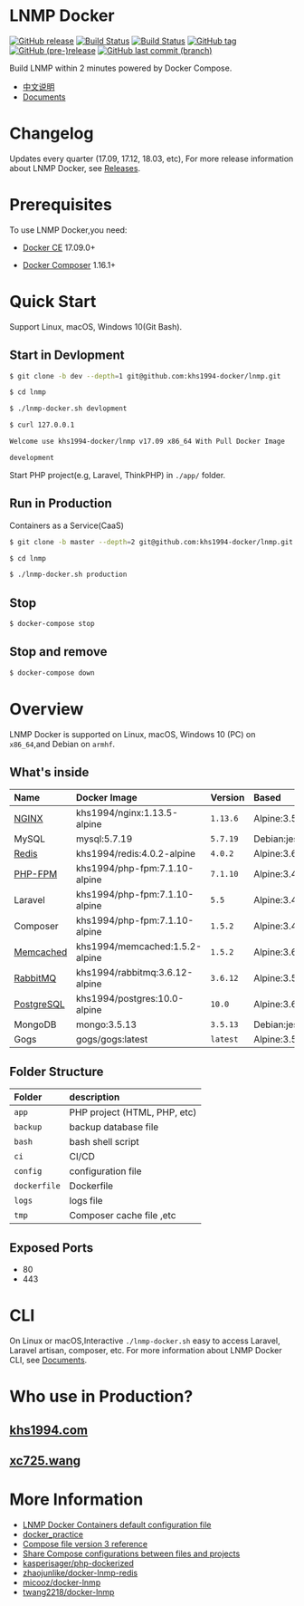 # LNMP Docker

[![GitHub release](https://img.shields.io/github/release/khs1994-docker/lnmp.svg)](https://github.com/khs1994-docker/lnmp/releases) [![Build Status](https://travis-ci.org/khs1994-docker/lnmp.svg?branch=master)](https://travis-ci.org/khs1994-docker/lnmp) [![Build Status](https://travis-ci.org/khs1994-docker/lnmp.svg?branch=dev)](https://travis-ci.org/khs1994-docker/lnmp) [![GitHub tag](https://img.shields.io/github/tag/khs1994-docker/lnmp.svg)](https://github.com/khs1994-docker/lnmp/releases) [![GitHub (pre-)release](https://img.shields.io/github/release/khs1994-docker/lnmp/all.svg)](https://github.com/khs1994-docker/lnmp/releases) [![GitHub last commit (branch)](https://img.shields.io/github/last-commit/khs1994-docker/lnmp/dev.svg)](https://github.com/khs1994-docker/lnmp/tree/dev)

Build LNMP within 2 minutes powered by Docker Compose.

* [中文说明](README.cn.md)
* [Documents](docs/)

# Changelog

Updates every quarter (17.09, 17.12, 18.03, etc), For more release information about LNMP Docker, see [Releases](https://github.com/khs1994-docker/lnmp/releases).

# Prerequisites

To use LNMP Docker,you need:

* [Docker CE](https://github.com/docker/docker-ce) 17.09.0+

* [Docker Composer](https://github.com/docker/compose) 1.16.1+

# Quick Start

Support Linux, macOS, Windows 10(Git Bash).

## Start in Devlopment

```bash
$ git clone -b dev --depth=1 git@github.com:khs1994-docker/lnmp.git

$ cd lnmp

$ ./lnmp-docker.sh devlopment

$ curl 127.0.0.1

Welcome use khs1994-docker/lnmp v17.09 x86_64 With Pull Docker Image

development

```

Start PHP project(e.g, Laravel, ThinkPHP) in `./app/` folder.

## Run in Production

Containers as a Service(CaaS)

```bash
$ git clone -b master --depth=2 git@github.com:khs1994-docker/lnmp.git

$ cd lnmp

$ ./lnmp-docker.sh production
```

## Stop

```bash
$ docker-compose stop
```

## Stop and remove

```bash
$ docker-compose down
```

# Overview

LNMP Docker is supported on Linux, macOS, Windows 10 (PC) on `x86_64`,and Debian on `armhf`.

## What's inside

|Name|Docker Image|Version|Based|
|:-- |:--         |:--    |:--  |
|[NGINX](https://github.com/khs1994-docker/nginx)         |khs1994/nginx:1.13.5-alpine    |`1.13.6` |Alpine:3.5|
|MySQL                                                    |mysql:5.7.19                   |`5.7.19` |Debian:jessie|
|[Redis](https://github.com/khs1994-docker/redis)         |khs1994/redis:4.0.2-alpine     |`4.0.2`  |Alpine:3.6|
|[PHP-FPM](https://github.com/khs1994-docker/php-fpm)     |khs1994/php-fpm:7.1.10-alpine  |`7.1.10` |Alpine:3.4|
|Laravel                                                  |khs1994/php-fpm:7.1.10-alpine  |`5.5`    |Alpine:3.4|
|Composer                                                 |khs1994/php-fpm:7.1.10-alpine  |`1.5.2`  |Alpine:3.4|
|[Memcached](https://github.com/khs1994-docker/memcached) |khs1994/memcached:1.5.2-alpine |`1.5.2`  |Alpine:3.6|
|[RabbitMQ](https://github.com/khs1994-docker/rabbitmq)   |khs1994/rabbitmq:3.6.12-alpine |`3.6.12` |Alpine:3.5|
|[PostgreSQL](https://github.com/khs1994-docker/postgres) |khs1994/postgres:10.0-alpine   |`10.0`   |Alpine:3.6|
|MongoDB                                                  |mongo:3.5.13                   |`3.5.13` |Debian:jessie|
|Gogs                                                     |gogs/gogs:latest               |`latest` |Alpine:3.5|

## Folder Structure

|Folder|description|
|:--|:--|
|`app`         |PHP project (HTML, PHP, etc) |
|`backup`      |backup database file|
|`bash`        |bash shell script|
|`ci`          |CI/CD|
|`config`      |configuration file|               
|`dockerfile`  |Dockerfile        |
|`logs`        |logs file         |
|`tmp`         |Composer cache file ,etc |

## Exposed Ports

* 80
* 443

# CLI

On Linux or macOS,Interactive `./lnmp-docker.sh` easy to access Laravel, Laravel artisan, composer, etc. For more information about LNMP Docker CLI, see [Documents](docs/cli.md).

# Who use in Production?

## [khs1994.com](//khs1994.com)

## [xc725.wang](//xc725.wang)

# More Information

* [LNMP Docker Containers default configuration file](https://github.com/khs1994-docker/lnmp-default-config)
* [docker_practice](https://github.com/yeasy/docker_practice)
* [Compose file version 3 reference](https://docs.docker.com/compose/compose-file/)
* [Share Compose configurations between files and projects](https://docs.docker.com/compose/extends/)
* [kasperisager/php-dockerized](https://github.com/kasperisager/php-dockerized)
* [zhaojunlike/docker-lnmp-redis](https://github.com/zhaojunlike/docker-lnmp-redis)
* [micooz/docker-lnmp](https://github.com/micooz/docker-lnmp)
* [twang2218/docker-lnmp](https://github.com/twang2218/docker-lnmp)
